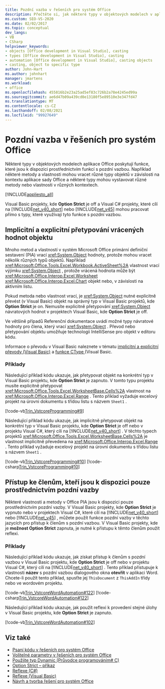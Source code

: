 ```yaml
---
title: Pozdní vazba v řešeních pro systém Office
description: Přečtěte si, jak některé typy v objektových modelech v aplikacích systém Microsoft Office poskytují funkce, které jsou k dispozici prostřednictvím funkcí s pozdní vazbou.
ms.custom: SEO-VS-2020
ms.date: 02/02/2017
ms.topic: conceptual
dev_langs:
- VB
- CSharp
helpviewer_keywords:
- objects [Office development in Visual Studio], casting
- types [Office development in Visual Studio], casting
- automation [Office development in Visual Studio], casting objects
- casting, object to specific type
author: John-Hart
ms.author: johnhart
manager: jmartens
ms.workload:
- office
ms.openlocfilehash: 455816b2e23a25ad5ef83c726b2a78e4245ed99a
ms.sourcegitcommit: ae6d47b09a439cd0e13180f5e89510e3e347fd47
ms.translationtype: MT
ms.contentlocale: cs-CZ
ms.lasthandoff: 02/08/2021
ms.locfileid: "99927649"
---
```

# <a name="late-binding-in-office-solutions"></a>Pozdní vazba v řešeních pro systém Office
  Některé typy v objektových modelech aplikace Office poskytují funkce, které jsou k dispozici prostřednictvím funkcí s pozdní vazbou. Například některé metody a vlastnosti mohou vracet různé typy objektů v závislosti na kontextu aplikace sady Office a některé typy mohou vystavovat různé metody nebo vlastnosti v různých kontextech.

 [!INCLUDE[appliesto_all](../vsto/includes/appliesto-all-md.md)]

 Visual Basic projekty, kde **Option Strict** je off a Visual C# projekty, které cílí na [!INCLUDE[net_v40_short](../sharepoint/includes/net-v40-short-md.md)] nebo [!INCLUDE[net_v45](../vsto/includes/net-v45-md.md)] mohou pracovat přímo s typy, které využívají tyto funkce s pozdní vazbou.

## <a name="implicit-and-explicit-casting-of-object-return-values"></a>Implicitní a explicitní přetypování vrácených hodnot objektu
 Mnoho metod a vlastností v systém Microsoft Office primární definiční sestavení (PIA) vrací <xref:System.Object> hodnoty, protože mohou vracet několik různých typů objektů. Například <xref:Microsoft.Office.Tools.Excel.Workbook.ActiveSheet%2A> vlastnost vrací výjimku <xref:System.Object> , protože vrácená hodnota může být <xref:Microsoft.Office.Interop.Excel.Worksheet> <xref:Microsoft.Office.Interop.Excel.Chart> objekt nebo, v závislosti na aktivním listu.

 Pokud metoda nebo vlastnost vrací, je <xref:System.Object> nutné explicitně převést (v Visual Basic) objekt na správný typ v Visual Basic projektů, kde **Option Strict** je on. Nemusíte explicitně přetypování <xref:System.Object> návratových hodnot v projektech Visual Basic, kde **Option Strict** je off.

 Ve většině případů Referenční dokumentace uvádí možné typy návratové hodnoty pro člena, který vrací <xref:System.Object> . Převod nebo přetypování objektu umožňuje technologii IntelliSense pro objekt v editoru kódu.

 Informace o převodu v Visual Basic naleznete v tématu [implicitní a explicitní převody &#40;Visual Basic&#41;](/dotnet/visual-basic/programming-guide/language-features/data-types/implicit-and-explicit-conversions) a [funkce CType ](/dotnet/visual-basic/language-reference/functions/ctype-function)&#40;Visual Basic.

### <a name="examples"></a>Příklady
 Následující příklad kódu ukazuje, jak přetypovat objekt na konkrétní typ v Visual Basic projektu, kde **Option Strict** je zapnuto. V tomto typu projektu musíte explicitně přetypovat <xref:Microsoft.Office.Tools.Excel.WorksheetBase.Cells%2A> vlastnost na <xref:Microsoft.Office.Interop.Excel.Range> . Tento příklad vyžaduje excelový projekt na úrovni dokumentu s třídou listu s názvem `Sheet1` .

 [!code-vb[Trin_VstcoreProgramming#9](../vsto/codesnippet/VisualBasic/Trin_VstcoreProgrammingExcelVB/Sheet1.vb#9)]

 Následující příklad kódu ukazuje, jak implicitně přetypovat objekt na konkrétní typ v Visual Basic projektu, kde **Option Strict** je off nebo v projektu Visual C#, který cílí na [!INCLUDE[net_v40_short](../sharepoint/includes/net-v40-short-md.md)] . V těchto typech projektů <xref:Microsoft.Office.Tools.Excel.WorksheetBase.Cells%2A> je vlastnost implicitně převedena na <xref:Microsoft.Office.Interop.Excel.Range> . Tento příklad vyžaduje excelový projekt na úrovni dokumentu s třídou listu s názvem `Sheet1` .

 [!code-vb[Trin_VstcoreProgramming#10](../vsto/codesnippet/VisualBasic/Trin_VstcoreProgrammingExcelVB/Sheet1.vb#10)]
 [!code-csharp[Trin_VstcoreProgramming#10](../vsto/codesnippet/CSharp/Trin_VstcoreProgrammingExcelCS/Sheet1.cs#10)]

## <a name="access-members-that-are-available-only-through-late-binding"></a>Přístup ke členům, kteří jsou k dispozici pouze prostřednictvím pozdní vazby
 Některé vlastnosti a metody v Office PIA jsou k dispozici pouze prostřednictvím pozdní vazby. V Visual Basic projekty, kde **Option Strict** je vypnuto nebo v projektech Visual C#, které cílí na [!INCLUDE[net_v40_short](../sharepoint/includes/net-v40-short-md.md)] nebo [!INCLUDE[net_v45](../vsto/includes/net-v45-md.md)] , můžete použít funkce pozdní vazby v těchto jazycích pro přístup k členům s pozdní vazbou. V Visual Basic projekty, kde je **možnost Option Strict** zapnuta, je nutné k přístupu k těmto členům použít reflexi.

### <a name="examples"></a>Příklady
 Následující příklad kódu ukazuje, jak získat přístup k členům s pozdní vazbou v Visual Basic projektu, kde **Option Strict** je off nebo v projektu Visual C#, který cílí na [!INCLUDE[net_v40_short](../sharepoint/includes/net-v40-short-md.md)] . Tento příklad přistupuje k vlastnosti **název** s pozdní vazbou dialogového okna **otevřít** v aplikaci Word. Chcete-li použít tento příklad, spusťte jej `ThisDocument` z `ThisAddIn` třídy nebo ve wordovém projektu.

 [!code-vb[Trin_VstcoreWordAutomation#122](../vsto/codesnippet/VisualBasic/Trin_VstcoreWordAutomationVB/ThisDocument.vb#122)]
 [!code-csharp[Trin_VstcoreWordAutomation#122](../vsto/codesnippet/CSharp/Trin_VstcoreWordAutomationCS/ThisDocument.cs#122)]

 Následující příklad kódu ukazuje, jak použít reflexi k provedení stejné úlohy v Visual Basic projektu, kde **Option Strict** je zapnuto.

 [!code-vb[Trin_VstcoreWordAutomation#102](../vsto/codesnippet/VisualBasic/Trin_VstcoreWordAutomationVB/ThisDocument.vb#102)]

## <a name="see-also"></a>Viz také
- [Psaní kódu v řešeních pro systém Office](../vsto/writing-code-in-office-solutions.md)
- [Volitelné parametry v řešeních pro systém Office](../vsto/optional-parameters-in-office-solutions.md)
- [Použijte typ Dynamic &#40;Průvodce programováním&#35; C&#41;](/dotnet/csharp/programming-guide/types/using-type-dynamic)
- [Option Strict – příkaz](/dotnet/visual-basic/language-reference/statements/option-strict-statement)
- [Reflexe (C#)](/dotnet/csharp/programming-guide/concepts/reflection)
- [Reflexe (Visual Basic)](/dotnet/visual-basic/programming-guide/concepts/reflection)
- [Návrh a tvorba řešení pro systém Office](../vsto/designing-and-creating-office-solutions.md)

